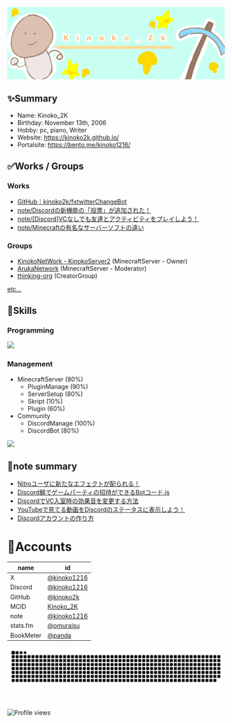 <p class="profile-img" align="center">
 <img src="kinoko-header2.jpeg" width=800>
</p>

## ✨Summary
- Name: Kinoko_2K
- Birthday: November 13th, 2006
- Hobby: pc, piano, Writer
- Website: https://kinoko2k.github.io/
- Portalsite: https://bento.me/kinoko1216/

## ✅Works / Groups
### Works
- [GitHub｜kinoko2k/fxtwitterChangeBot](https://github.com/kinoko2k/fxtwitterChangeBot)
- [note/Discordの新機能の「投票」が追加された！](https://note.com/kinoko1216/n/n78b37bd3b50d)
- [note/[Discord]VCなしでも友達とアクティビティをプレイしよう！](https://note.com/kinoko1216/n/nbf6ba5ef97cc)
- [note/Minecraftの有名なサーバーソフトの違い](https://note.com/kinoko1216/n/nc627dbd2bc7a)

### Groups
- [KinokoNetWork - KinokoServer2](https://seesaawiki.jp/kinokoserver2/) (MinecraftServer - Owner)
- [ArukaNetwork](https://disboard.org/ja/server/1168232472287395880) (MinecraftServer - Moderator)
- [thinking-org](https://www.thinking-grp.org/) (CreatorGroup)

[etc...](<https://github.com/kinoko2k/kinoko2k/blob/main/History.md>)

## 🔨Skills
### Programming
<img src="https://skillicons.dev/icons?i=html,css,javascript,java,python,git,markdown" />

### Management
- MinecraftServer (80%)
    - PluginManage (90%)
    - ServerSetup (80%)
    - Skript (10%)
    - Plugin (60%)
- Community
  - DiscordManage (100%)
  - DiscordBot (80%)

<!-- ![Anurag's GitHub stats](https://github-readme-stats.vercel.app/api?username=kinoko2k&bg_color=30,e96443,904e95&title_color=fff&text_color=fff) -->
![](http://github-profile-summary-cards.vercel.app/api/cards/profile-details?username=kinoko2k&theme=gruvbox)

## 📝note summary
<!-- BLOG-POST-LIST:START -->
- [Nitroユーザに新たなエフェクトが配られる！](https://note.com/kinoko1216/n/n7d313bb51e90)
- [Discord鯖でゲームパーティの招待ができるBotコード.js](https://note.com/kinoko1216/n/n157c6cc5a141)
- [DiscordでVC入室時の効果音を変更する方法](https://note.com/kinoko1216/n/n31f460b536ee)
- [YouTubeで見てる動画をDiscordのステータスに表示しよう！](https://note.com/kinoko1216/n/nee17aeaef23e)
- [Discordアカウントの作り方](https://note.com/kinoko1216/n/na1406d14b90d)
<!-- BLOG-POST-LIST:END -->

# 🍨Accounts
| name | id |
| --- | --- |
| X | [@kinoko1216](https://twitter.com/kinoko1216/) |
| Discord | [@kinoko1216](https://discord.com/users/925245386568896564) |
| GitHub | [@kinoko2k](https://github.com/kinoko2k) |
| MCID | [Kinoko_2K](https://ja.namemc.com/profile/Kinoko_2K.1) |
| note | [@kinoko1216](https://note.com/kinoko1216) |
| stats.fm | [@omuraisu](https://web.stats.fm/omuraisu) |
| BookMeter | [@panda](https://bookmeter.com/users/1402914) |

<picture>
  <source media="(prefers-color-scheme: dark)" srcset="https://raw.githubusercontent.com/kinoko2k/kinoko2k/main/img/snake-dark.svg">
  <source media="(prefers-color-scheme: light)" srcset="https://raw.githubusercontent.com/kinoko2k/kinoko2k/main/img/snake.svg">
  <img alt="github contribution grid snake animation" src="https://raw.githubusercontent.com/kinoko2k/kinoko2k/main/img/snake.svg">
</picture>

<br>

<br>

![Profile views](https://komarev.com/ghpvc/?username=kinoko2k)

<!-- ![Metrics](https://metrics.lecoq.io/kinoko2k?template=classic&isocalendar=1&languages=1&achievements=1&repositories=1&activity=1&base=header%2C%20activity%2C%20community%2C%20repositories%2C%20metadata&base.indepth=false&base.hireable=false&base.skip=false&repositories.batch=100&repositories.forks=false&repositories.affiliations=owner&isocalendar=false&isocalendar.duration=half-year&languages=false&languages.ignored=html%2Ccss%2Cjava%2Cjavascript%2Cmarkdown&languages.limit=8&languages.threshold=0%25&languages.other=false&languages.colors=github&languages.sections=most-used&languages.indepth=false&languages.analysis.timeout=15&languages.analysis.timeout.repositories=7.5&languages.categories=markup%2C%20programming&languages.recent.categories=markup%2C%20programming&languages.recent.load=300&languages.recent.days=14&repositories=false&repositories.featured=KinokoServer%2Fdocuments%2CJankenWeb%2CPunishment-Program%2CSentenceGenerator&repositories.pinned=0&repositories.starred=0&repositories.random=0&repositories.order=featured%2C%20pinned%2C%20starred%2C%20random&achievements=false&achievements.threshold=C&achievements.secrets=true&achievements.display=detailed&achievements.limit=5&activity=false&activity.limit=5&activity.load=300&activity.days=14&activity.visibility=all&activity.timestamps=false&activity.filter=all&config.timezone=Asia%2FTokyo) -->
<!-- ![Anurag's GitHub stats](https://github-readme-stats.vercel.app/api?username=kinoko2k&show_icons=true&theme=gruvbox) -->
<!-- ![Anurag's GitHub stats](https://github-readme-stats.vercel.app/api?username=kinoko2k&bg_color=30,e96443,904e95&title_color=fff&text_color=fff) -->

<!-- 2 -->
